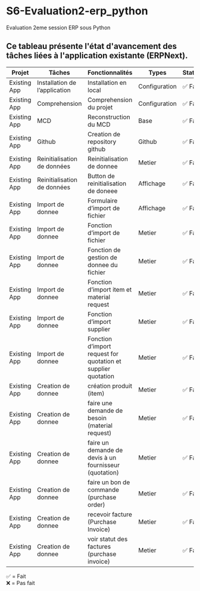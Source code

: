 # S6-Evaluation2-erp_python
Evaluation 2eme session ERP sous Python

## Ce tableau présente l'état d'avancement des tâches liées à l'application existante (ERPNext).

| Projet       | Tâches                                                   | Fonctionnalités                                              | Types        | Status    |
|--------------|----------------------------------------------------------|---------------------------------------------------------------|--------------|-----------|
| Existing App | Installation de l’application                            | Installation en local                                         | Configuration| ✅ Fait    |
| Existing App | Comprehension                                            | Comprehension du projet                                       | Configuration| ✅ Fait    |
| Existing App | MCD                                                     | Reconstruction du MCD                                         | Base         | ✅ Fait    |
| Existing App | Github                                                  | Creation de repository github                                 | Github       | ✅ Fait    |
| Existing App | Reinitialisation de données                             | Reinitialisation de donnee                                    | Metier       | ✅ Fait    |
| Existing App | Reinitialisation de données                             | Button de reinitialisation de doneee                          | Affichage    | ✅ Fait    |
| Existing App | Import de donnee                                        | Formulaire d’import de fichier                                | Affichage    | ✅ Fait    |
| Existing App | Import de donnee                                        | Fonction d’import de fichier                                  | Metier       | ✅ Fait    |
| Existing App | Import de donnee                                        | Fonction de gestion de donnee du fichier                      | Metier       | ✅ Fait    |
| Existing App | Import de donnee                                        | Fonction d’import item et material request                    | Metier       | ✅ Fait    |
| Existing App | Import de donnee                                        | Fonction d’import supplier                                    | Metier       | ✅ Fait    |
| Existing App | Import de donnee                                        | Fonction d’import request for quotation et supplier quotation| Metier       | ✅ Fait    |
| Existing App | Creation de donnee                                      | création produit (item)                                       | Metier       | ✅ Fait    |
| Existing App | Creation de donnee                                      | faire une demande de besoin (material request)                | Metier       | ✅ Fait    |
| Existing App | Creation de donnee                                      | faire un demande de devis à un fournisseur (quotation)        | Metier       | ✅ Fait    |
| Existing App | Creation de donnee                                      | faire un bon de commande (purchase order)                     | Metier       | ✅ Fait    |
| Existing App | Creation de donnee                                      | recevoir facture (Purchase Invoice)                           | Metier       | ✅ Fait    |
| Existing App | Creation de donnee                                      | voir statut des factures (purchase invoice)                   | Metier       | ✅ Fait    |

✅ = Fait  
❌ = Pas fait

